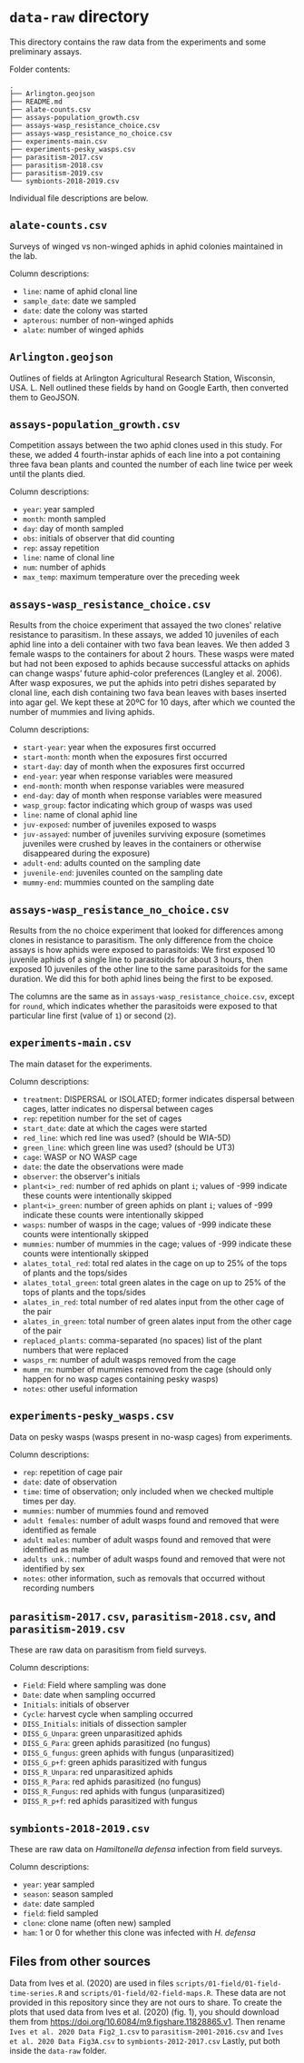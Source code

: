 # `data-raw` directory

This directory contains the raw data from the experiments and some preliminary
assays. 

Folder contents:

```
.
├── Arlington.geojson
├── README.md
├── alate-counts.csv
├── assays-population_growth.csv
├── assays-wasp_resistance_choice.csv
├── assays-wasp_resistance_no_choice.csv
├── experiments-main.csv
├── experiments-pesky_wasps.csv
├── parasitism-2017.csv
├── parasitism-2018.csv
├── parasitism-2019.csv
└── symbionts-2018-2019.csv
```


Individual file descriptions are below.


## `alate-counts.csv`

Surveys of winged vs non-winged aphids in aphid colonies maintained in
the lab.

Column descriptions:

* `line`: name of aphid clonal line
* `sample_date`: date we sampled
* `date`: date the colony was started
* `apterous`: number of non-winged aphids
* `alate`: number of winged aphids



## `Arlington.geojson`

Outlines of fields at Arlington Agricultural Research Station,
Wisconsin, USA. L. Nell outlined these fields by hand on Google Earth,
then converted them to GeoJSON.


## `assays-population_growth.csv`

Competition assays between the two aphid clones used in this study.
For these, we added 4 fourth-instar aphids of each line
into a pot containing three fava bean plants and counted the number of
each line twice per week until the plants died. 

Column descriptions:

* `year`: year sampled
* `month`: month sampled
* `day`: day of month sampled
* `obs`: initials of observer that did counting
* `rep`: assay repetition
* `line`: name of clonal line
* `num`: number of aphids
* `max_temp`: maximum temperature over the preceding week



## `assays-wasp_resistance_choice.csv`

Results from the choice experiment that assayed the two clones' relative
resistance to parasitism.
In these assays, we added 10 juveniles
of each aphid line into a deli container with two fava bean leaves.
We then added 3 female wasps to the containers for about 2 hours.
These wasps were mated but had not been exposed to aphids because
successful attacks on aphids can change wasps’ future aphid-color
preferences (Langley et al. 2006).
After wasp exposures, we put the aphids into petri dishes separated by
clonal line, each dish containing two fava bean leaves with bases
inserted into agar gel.
We kept these at 20ºC for 10 days, after which we counted the number
of mummies and living aphids.

Column descriptions:

* `start-year`: year when the exposures first occurred
* `start-month`: month when the exposures first occurred
* `start-day`: day of month when the exposures first occurred
* `end-year`: year when response variables were measured
* `end-month`: month when response variables were measured
* `end-day`: day of month when response variables were measured
* `wasp_group`: factor indicating which group of wasps was used
* `line`: name of clonal aphid line
* `juv-exposed`: number of juveniles exposed to wasps
* `juv-assayed`: number of juveniles surviving exposure (sometimes juveniles 
  were crushed by leaves in the containers or otherwise disappeared during 
  the exposure)
* `adult-end`: adults counted on the sampling date
* `juvenile-end`: juveniles counted on the sampling date
* `mummy-end`: mummies counted on the sampling date


## `assays-wasp_resistance_no_choice.csv`

Results from the no choice experiment that looked for differences among clones
in resistance to parasitism.
The only difference from the choice assays is how aphids were exposed to 
parasitoids:
We first exposed 10 juvenile aphids of a single line to parasitoids for about 3
hours, then exposed 10 juveniles of the other line to the same parasitoids for
the same duration. We did this for both aphid lines being the first to
be exposed.

The columns are the same as in `assays-wasp_resistance_choice.csv`, 
except for `round`, which indicates whether the parasitoids were exposed
to that particular line first (value of `1`) or second (`2`).



## `experiments-main.csv`

The main dataset for the experiments.

Column descriptions:

* `treatment`: DISPERSAL or ISOLATED; former indicates dispersal between cages, 
  latter indicates no dispersal between cages
* `rep`: repetition number for the set of cages
* `start_date`: date at which the cages were started
* `red_line`: which red line was used? (should be WIA-5D)
* `green_line`: which green line was used? (should be UT3)
* `cage`: WASP or NO WASP cage
* `date`: the date the observations were made
* `observer`: the observer's initials
* `plant<i>_red`: number of red aphids on plant `i`; values of -999 
  indicate these counts were intentionally skipped
* `plant<i>_green`: number of green aphids on plant `i`; values of -999 
  indicate these counts were intentionally skipped
* `wasps`: number of wasps in the cage; values of -999 indicate these counts 
  were intentionally skipped
* `mummies`: number of mummies in the cage; values of -999 indicate these
  counts were intentionally skipped
* `alates_total_red`: total red alates in the cage on up to 25% of the 
  tops of plants and the tops/sides
* `alates_total_green`: total green alates in the cage on up to 25% of the 
  tops of plants and the tops/sides
* `alates_in_red`: total number of red alates input from the other 
  cage of the pair
* `alates_in_green`: total number of green alates input from the other 
  cage of the pair
* `replaced_plants`: comma-separated (no spaces) list of the plant numbers
  that were replaced
* `wasps_rm`: number of adult wasps removed from the cage
* `mumm_rm`: number of mummies removed from the cage (should only happen for
  no wasp cages containing pesky wasps)
* `notes`: other useful information


## `experiments-pesky_wasps.csv`


Data on pesky wasps (wasps present in no-wasp cages) from experiments.

Column descriptions:

* `rep`: repetition of cage pair
* `date`: date of observation
* `time`: time of observation; only included when we checked multiple times per
  day.
* `mummies`: number of mummies found and removed
* `adult females`: number of adult wasps found and removed that were 
  identified as female
* `adult males`: number of adult wasps found and removed that were 
  identified as male
* `adults unk.`: number of adult wasps found and removed that were not 
  identified by sex
* `notes`: other information, such as removals that occurred without recording
  numbers



## `parasitism-2017.csv`, `parasitism-2018.csv`, and `parasitism-2019.csv`

These are raw data on parasitism from field surveys.

Column descriptions:

* `Field`: Field where sampling was done
* `Date`: date when sampling occurred
* `Initials`: initials of observer
* `Cycle`: harvest cycle when sampling occurred
* `DISS_Initials`: initials of dissection sampler
* `DISS_G_Unpara`: green unparasitized aphids
* `DISS_G_Para`: green aphids parasitized (no fungus)
* `DISS_G_fungus`: green aphids with fungus (unparasitized)
* `DISS_G_p+f`:  green aphids parasitized with fungus
* `DISS_R_Unpara`: red unparasitized aphids
* `DISS_R_Para`: red aphids parasitized (no fungus)
* `DISS_R_Fungus`: red aphids with fungus (unparasitized)
* `DISS_R_p+f`: red aphids parasitized with fungus


## `symbionts-2018-2019.csv`

These are raw data on *Hamiltonella defensa* infection from field surveys.

Column descriptions:

* `year`: year sampled
* `season`: season sampled
* `date`: date sampled
* `field`: field sampled
* `clone`: clone name (often new) sampled
* `ham`: 1 or 0 for whether this clone was infected with *H. defensa*



## Files from other sources

Data from Ives et al. (2020) are used in files 
`scripts/01-field/01-field-time-series.R` and
`scripts/01-field/02-field-maps.R`.
These data are not provided in this repository since they are not ours to share.
To create the plots that used data from Ives et al. (2020) (fig. 1),
you should download them from <https://doi.org/10.6084/m9.figshare.11828865.v1>.
Then rename
`Ives et al. 2020 Data Fig2_1.csv` to `parasitism-2001-2016.csv`
and
`Ives et al. 2020 Data Fig3A.csv` to `symbionts-2012-2017.csv`
Lastly, put both inside the `data-raw` folder.

